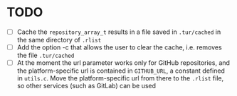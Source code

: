 # TODO

- [ ] Cache the `repository_array_t` results in a file saved in `.tur/cached` in the same directory of `.rlist`
- [ ] Add the option -c that allows the user to clear the cache, i.e. removes the file `.tur/cached`
- [ ] At the moment the url parameter works only for GitHub repositories, and the platform-specific url is contained in `GITHUB_URL`, a constant defined in `utils.c`. Move the platform-specific url from there to the `.rlist` file, so other services (such as GitLab) can be used
